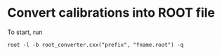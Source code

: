 # Convert calibrations into ROOT file

To start, run

    root -l -b root_converter.cxx("prefix", "fname.root") -q

